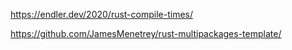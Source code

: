 https://endler.dev/2020/rust-compile-times/

https://github.com/JamesMenetrey/rust-multipackages-template/